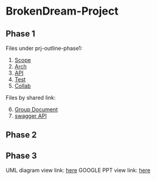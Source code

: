 
# BrokenDream-Project

## Phase 1
Files under prj-outline-phase1:
1. [Scope](prj-outline-phase1/Scope.md)
2. [Arch](prj-outline-phase1/Arch.md)
3. [API](prj-outline-phase1/API.md)
4. [Test](prj-outline-phase1/Test.md)
5. [Collab](prj-outline-phase1/Collab.md)

Files by shared link:

6. [Group Document](https://docs.google.com/document/d/1wDf-4f0vVXkTZ79ygAwQIX9j42BAmL0kKcj_N74rHa4/edit?usp=sharing)
7. [swagger API](https://app.swaggerhub.com/apis/csc302BD/GradApp/1.0.0)

## Phase 2

## Phase 3
UML diagram view link: [here](https://drive.google.com/file/d/1V1TZ4Hti3jrpJzN0TM0tvCFgxVbjHg0s/view?usp=sharing)
GOOGLE PPT view link: [here](https://docs.google.com/presentation/d/10CHfckLeb3MLja0vJXwHVRbq_s3PyhLxItQ7Q77hy_0/edit?usp=sharing)
